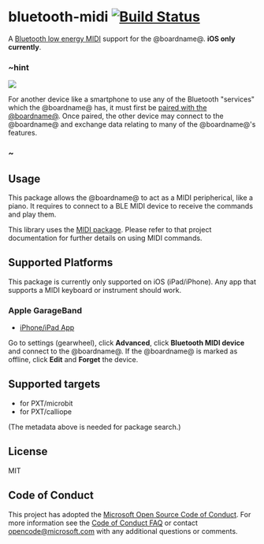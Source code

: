 # bluetooth-midi [![Build Status](https://travis-ci.org/Microsoft/pxt-bluetooth-midi.svg?branch=master)](https://travis-ci.org/Microsoft/pxt-bluetooth-midi)

A [Bluetooth low energy MIDI](https://www.midi.org/specifications/item/bluetooth-le-midi) 
support for the @boardname@.
**iOS only currently**.

### ~hint
![](/static/bluetooth/Bluetooth_SIG.png)

For another device like a smartphone to use any of the Bluetooth "services" which the @boardname@ has, it must first be [paired with the @boardname@](/reference/bluetooth/bluetooth-pairing). Once paired, the other device may connect to the @boardname@ and exchange data relating to many of the @boardname@'s features.

### ~

## Usage

This package allows the @boardname@ to act as a MIDI peripherical, like a piano. It requires to connect to a BLE MIDI device to receive the commands and play them.

This library uses the [MIDI package](/pkg/microsoft/pxt-midi). 
Please refer to that project documentation for further details on using MIDI commands.

## Supported Platforms

This package is currently only supported on iOS (iPad/iPhone). 
Any app that supports a MIDI keyboard or instrument should work.

### Apple GarageBand

* [iPhone/iPad App](https://itunes.apple.com/us/app/garageband/id408709785?mt=8)

Go to settings (gearwheel), click **Advanced**, click **Bluetooth MIDI device** and connect to the @boardname@.
If the @boardname@ is marked as offline, click **Edit** and **Forget** the device.

## Supported targets

* for PXT/microbit
* for PXT/calliope

(The metadata above is needed for package search.)

## License

MIT

## Code of Conduct

This project has adopted the [Microsoft Open Source Code of Conduct](https://opensource.microsoft.com/codeofconduct/). For more information see the [Code of Conduct FAQ](https://opensource.microsoft.com/codeofconduct/faq/) or contact [opencode@microsoft.com](mailto:opencode@microsoft.com) with any additional questions or comments.
